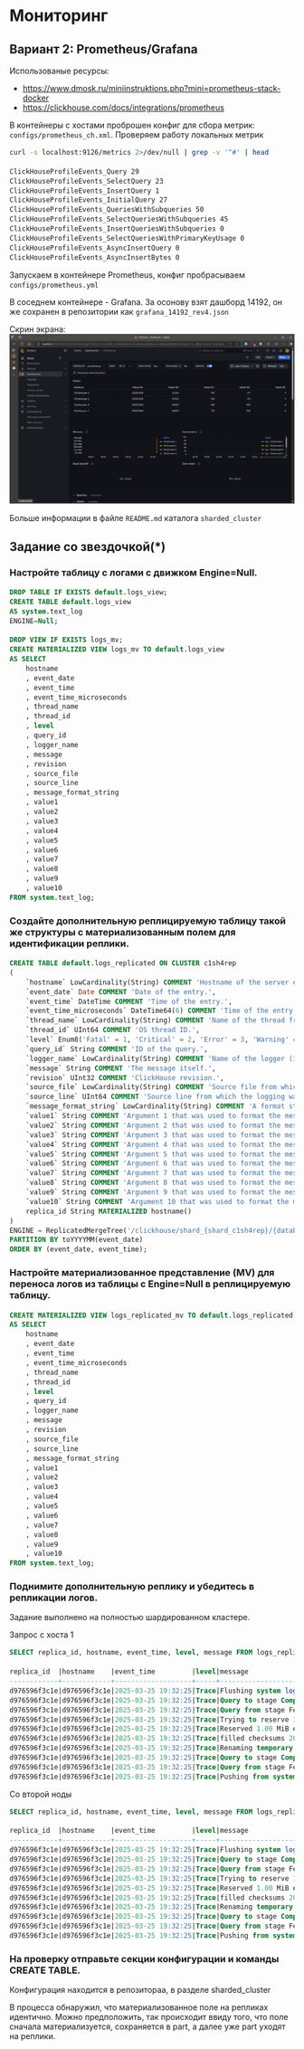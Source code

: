 # Мониторинг

##  Вариант 2: Prometheus/Grafana

Использованые ресурсы:
- https://www.dmosk.ru/miniinstruktions.php?mini=prometheus-stack-docker
- https://clickhouse.com/docs/integrations/prometheus

В контейнеры с хостами проброшен конфиг для сбора метрик: `configs/prometheus_ch.xml`. Проверяем работу локальных метрик
```sh
curl -s localhost:9126/metrics 2>/dev/null | grep -v '^#' | head

ClickHouseProfileEvents_Query 29
ClickHouseProfileEvents_SelectQuery 23
ClickHouseProfileEvents_InsertQuery 1
ClickHouseProfileEvents_InitialQuery 27
ClickHouseProfileEvents_QueriesWithSubqueries 50
ClickHouseProfileEvents_SelectQueriesWithSubqueries 45
ClickHouseProfileEvents_InsertQueriesWithSubqueries 0
ClickHouseProfileEvents_SelectQueriesWithPrimaryKeyUsage 0
ClickHouseProfileEvents_AsyncInsertQuery 0
ClickHouseProfileEvents_AsyncInsertBytes 0
```

Запускаем в контейнере Prometheus, конфиг пробрасываем `configs/prometheus.yml`

В соседнем контейнере - Grafana. За осонову взят дашборд 14192, он же сохранен в репозитории как `grafana_14192_rev4.json`


Скрин экрана: ![Скриншот](img/14.%20Screenshot%2001.png)

Больше информации в файле `README.md` каталога `sharded_cluster`

## Задание со звездочкой(*)

### Настройте таблицу с логами с движком Engine=Null.

```sql
DROP TABLE IF EXISTS default.logs_view;
CREATE TABLE default.logs_view 
AS system.text_log
ENGINE=Null;

DROP VIEW IF EXISTS logs_mv;
CREATE MATERIALIZED VIEW logs_mv TO default.logs_view
AS SELECT
    hostname
    , event_date
    , event_time
    , event_time_microseconds
    , thread_name
    , thread_id
    , level
    , query_id
    , logger_name
    , message
    , revision
    , source_file
    , source_line
    , message_format_string
    , value1
    , value2
    , value3
    , value4
    , value5
    , value6
    , value7
    , value8
    , value9
    , value10
FROM system.text_log;
```

### Создайте дополнительную реплицируемую таблицу такой же структуры с материализованным полем для идентификации реплики.

```sql
CREATE TABLE default.logs_replicated ON CLUSTER c1sh4rep
(
    `hostname` LowCardinality(String) COMMENT 'Hostname of the server executing the query.',
    `event_date` Date COMMENT 'Date of the entry.',
    `event_time` DateTime COMMENT 'Time of the entry.',
    `event_time_microseconds` DateTime64(6) COMMENT 'Time of the entry with microseconds precision.',
    `thread_name` LowCardinality(String) COMMENT 'Name of the thread from which the logging was done.',
    `thread_id` UInt64 COMMENT 'OS thread ID.',
    `level` Enum8('Fatal' = 1, 'Critical' = 2, 'Error' = 3, 'Warning' = 4, 'Notice' = 5, 'Information' = 6, 'Debug' = 7, 'Trace' = 8, 'Test' = 9) COMMENT 'Entry level. Possible values: 1 or \'Fatal\', 2 or \'Critical\', 3 or \'Error\', 4 or \'Warning\', 5 or \'Notice\', 6 or \'Information\', 7 or \'Debug\', 8 or \'Trace\'.',
    `query_id` String COMMENT 'ID of the query.',
    `logger_name` LowCardinality(String) COMMENT 'Name of the logger (i.e. DDLWorker).',
    `message` String COMMENT 'The message itself.',
    `revision` UInt32 COMMENT 'ClickHouse revision.',
    `source_file` LowCardinality(String) COMMENT 'Source file from which the logging was done.',
    `source_line` UInt64 COMMENT 'Source line from which the logging was done.',
    `message_format_string` LowCardinality(String) COMMENT 'A format string that was used to format the message.',
    `value1` String COMMENT 'Argument 1 that was used to format the message.',
    `value2` String COMMENT 'Argument 2 that was used to format the message.',
    `value3` String COMMENT 'Argument 3 that was used to format the message.',
    `value4` String COMMENT 'Argument 4 that was used to format the message.',
    `value5` String COMMENT 'Argument 5 that was used to format the message.',
    `value6` String COMMENT 'Argument 6 that was used to format the message.',
    `value7` String COMMENT 'Argument 7 that was used to format the message.',
    `value8` String COMMENT 'Argument 8 that was used to format the message.',
    `value9` String COMMENT 'Argument 9 that was used to format the message.',
    `value10` String COMMENT 'Argument 10 that was used to format the message.',
    replica_id String MATERIALIZED hostname()
)
ENGINE = ReplicatedMergeTree('/clickhouse/shard_{shard_c1sh4rep}/{database}/{table}','{replica_c1sh4rep}')
PARTITION BY toYYYYMM(event_date)
ORDER BY (event_date, event_time);
```

### Настройте материализованное представление (MV) для переноса логов из таблицы с Engine=Null в реплицируемую таблицу.

```sql
CREATE MATERIALIZED VIEW logs_replicated_mv TO default.logs_replicated
AS SELECT 
    hostname
    , event_date
    , event_time
    , event_time_microseconds
    , thread_name
    , thread_id
    , level
    , query_id
    , logger_name
    , message
    , revision
    , source_file
    , source_line
    , message_format_string
    , value1
    , value2
    , value3
    , value4
    , value5
    , value6
    , value7
    , value8
    , value9
    , value10
FROM system.text_log;
```

### Поднимите дополнительную реплику и убедитесь в репликации логов.

Задание выполнено на полностью шардированном кластере.

Запрос с хоста 1

```sql
SELECT replica_id, hostname, event_time, level, message FROM logs_replicated LIMIT 10;

replica_id  |hostname    |event_time         |level|message                                                                                                                                 |
------------+------------+-------------------+-----+----------------------------------------------------------------------------------------------------------------------------------------+
d976596f3c1e|d976596f3c1e|2025-03-25 19:32:25|Trace|Flushing system log, 49 entries to flush up to offset 74942                                                                             |
d976596f3c1e|d976596f3c1e|2025-03-25 19:32:25|Trace|Query to stage Complete only analyze                                                                                                    |
d976596f3c1e|d976596f3c1e|2025-03-25 19:32:25|Trace|Query from stage FetchColumns to stage Complete only analyze                                                                            |
d976596f3c1e|d976596f3c1e|2025-03-25 19:32:25|Trace|Trying to reserve 1.00 MiB using storage policy from min volume index 0                                                                 |
d976596f3c1e|d976596f3c1e|2025-03-25 19:32:25|Trace|Reserved 1.00 MiB on local disk `default`, having unreserved 941.97 GiB.                                                                |
d976596f3c1e|d976596f3c1e|2025-03-25 19:32:25|Trace|filled checksums 202503_1280_1280_0 (state Temporary)                                                                                   |
d976596f3c1e|d976596f3c1e|2025-03-25 19:32:25|Trace|Renaming temporary part tmp_insert_202503_1280_1280_0 to 202503_3924_3924_0 with tid (1, 1, 00000000-0000-0000-0000-000000000000).      |
d976596f3c1e|d976596f3c1e|2025-03-25 19:32:25|Trace|Query to stage Complete                                                                                                                 |
d976596f3c1e|d976596f3c1e|2025-03-25 19:32:25|Trace|Query from stage FetchColumns to stage Complete                                                                                         |
d976596f3c1e|d976596f3c1e|2025-03-25 19:32:25|Trace|Pushing from system.text_log (6c041507-4733-4189-9f6b-ad13214a690c) to default.logs_mv (4f70ff8f-470d-43d7-86e9-6bb73f76814d) took 0 ms.|
```

Со второй ноды

```sql
SELECT replica_id, hostname, event_time, level, message FROM logs_replicated LIMIT 10;

replica_id  |hostname    |event_time         |level|message                                                                                                                                 |
------------+------------+-------------------+-----+----------------------------------------------------------------------------------------------------------------------------------------+
d976596f3c1e|d976596f3c1e|2025-03-25 19:32:25|Trace|Flushing system log, 49 entries to flush up to offset 74942                                                                             |
d976596f3c1e|d976596f3c1e|2025-03-25 19:32:25|Trace|Query to stage Complete only analyze                                                                                                    |
d976596f3c1e|d976596f3c1e|2025-03-25 19:32:25|Trace|Query from stage FetchColumns to stage Complete only analyze                                                                            |
d976596f3c1e|d976596f3c1e|2025-03-25 19:32:25|Trace|Trying to reserve 1.00 MiB using storage policy from min volume index 0                                                                 |
d976596f3c1e|d976596f3c1e|2025-03-25 19:32:25|Trace|Reserved 1.00 MiB on local disk `default`, having unreserved 941.97 GiB.                                                                |
d976596f3c1e|d976596f3c1e|2025-03-25 19:32:25|Trace|filled checksums 202503_1280_1280_0 (state Temporary)                                                                                   |
d976596f3c1e|d976596f3c1e|2025-03-25 19:32:25|Trace|Renaming temporary part tmp_insert_202503_1280_1280_0 to 202503_3924_3924_0 with tid (1, 1, 00000000-0000-0000-0000-000000000000).      |
d976596f3c1e|d976596f3c1e|2025-03-25 19:32:25|Trace|Query to stage Complete                                                                                                                 |
d976596f3c1e|d976596f3c1e|2025-03-25 19:32:25|Trace|Query from stage FetchColumns to stage Complete                                                                                         |
d976596f3c1e|d976596f3c1e|2025-03-25 19:32:25|Trace|Pushing from system.text_log (6c041507-4733-4189-9f6b-ad13214a690c) to default.logs_mv (4f70ff8f-470d-43d7-86e9-6bb73f76814d) took 0 ms.|
```

### На проверку отправьте секции конфигурации и команды CREATE TABLE.

Конфигурация находится в репозитораа, в разделе sharded_cluster

В процесса обнаружил, что материализованное поле на репликах идентично. Можно предположить, так происходит ввиду того, что поле сначала материализуется, сохраняется в part, а далее уже part уходят на реплики.
